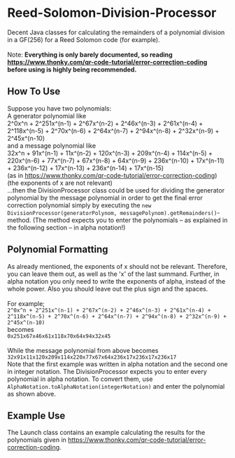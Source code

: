 # Reed-Solomon-Division-Processor
Decent Java classes for calculating the remainders of a polynomial division in a GF(256) for a Reed Solomon code (for example).<br><br>
Note: **Everything is only barely documented, so reading https://www.thonky.com/qr-code-tutorial/error-correction-coding before using is highly being recommended.**

## How To Use
Suppose you have two polynomials:<br>
A generator polynomial like<br>2^0x^n + 2^251x^(n-1) + 2^67x^(n-2) + 2^46x^(n-3) + 2^61x^(n-4) + 2^118x^(n-5) + 2^70x^(n-6) + 2^64x^(n-7) + 2^94x^(n-8) + 2^32x^(n-9) + 2^45x^(n-10)<br>
and a message polynomial like<br>32x^n + 91x^(n-1) + 11x^(n-2) + 120x^(n-3) + 209x^(n-4) + 114x^(n-5) + 220x^(n-6) + 77x^(n-7) + 67x^(n-8) + 64x^(n-9) + 236x^(n-10) + 17x^(n-11) + 236x^(n-12) + 17x^(n-13) + 236x^(n-14) + 17x^(n-15)<br>
(as in https://www.thonky.com/qr-code-tutorial/error-correction-coding) (the exponents of x are not relevant)<br>
...then the DivisionProcessor class could be used for dividing the generator polynomial by the message polynomial in order to get the final error correction polynomial simply by executing the `new DivisionProcessor(generatorPolynom, messagePolynom).getRemainders()`-method. (The method expects you to enter the polynomials – as explained in the following section – in alpha notation!)

## Polynomial Formatting
As already mentioned, the exponents of x should not be relevant. Therefore, you can leave them out, as well as the 'x' of the last summand. Further, in alpha notation you only need to write the exponents of alpha, instead of the whole power. Also you should leave out the plus sign and the spaces.<br><br>
For example;<br>
`2^0x^n + 2^251x^(n-1) + 2^67x^(n-2) + 2^46x^(n-3) + 2^61x^(n-4) + 2^118x^(n-5) + 2^70x^(n-6) + 2^64x^(n-7) + 2^94x^(n-8) + 2^32x^(n-9) + 2^45x^(n-10)`<br>
becomes<br>
`0x251x67x46x61x118x70x64x94x32x45`<br><br>
While the message polynomial from above becomes<br>
`32x91x11x120x209x114x220x77x67x64x236x17x236x17x236x17`<br>
Note that the first example was written in alpha notation and the second one in integer notation. The DivisionProcessor expects you to enter every polynomial in alpha notation. To convert them, use `AlphaNotation.toAlphaNotation(integerNotation)` and enter the polynomial as shown above.

## Example Use
The Launch class contains an example calculating the results for the polynomials given in https://www.thonky.com/qr-code-tutorial/error-correction-coding.
